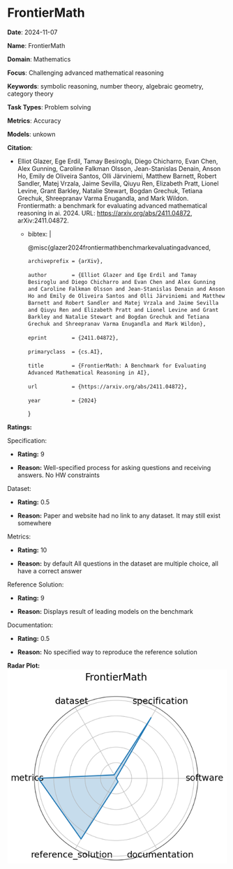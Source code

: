 # FrontierMath


**Date**: 2024-11-07


**Name**: FrontierMath


**Domain**: Mathematics


**Focus**: Challenging advanced mathematical reasoning


**Keywords**: symbolic reasoning, number theory, algebraic geometry, category theory


**Task Types**: Problem solving


**Metrics**: Accuracy


**Models**: unkown


**Citation**:


- Elliot Glazer, Ege Erdil, Tamay Besiroglu, Diego Chicharro, Evan Chen, Alex Gunning, Caroline Falkman Olsson, Jean-Stanislas Denain, Anson Ho, Emily de Oliveira Santos, Olli Järviniemi, Matthew Barnett, Robert Sandler, Matej Vrzala, Jaime Sevilla, Qiuyu Ren, Elizabeth Pratt, Lionel Levine, Grant Barkley, Natalie Stewart, Bogdan Grechuk, Tetiana Grechuk, Shreepranav Varma Enugandla, and Mark Wildon. Frontiermath: a benchmark for evaluating advanced mathematical reasoning in ai. 2024. URL: https://arxiv.org/abs/2411.04872, arXiv:2411.04872.

  - bibtex: |

      @misc{glazer2024frontiermathbenchmarkevaluatingadvanced,

        archiveprefix = {arXiv},

        author        = {Elliot Glazer and Ege Erdil and Tamay Besiroglu and Diego Chicharro and Evan Chen and Alex Gunning and Caroline Falkman Olsson and Jean-Stanislas Denain and Anson Ho and Emily de Oliveira Santos and Olli Järviniemi and Matthew Barnett and Robert Sandler and Matej Vrzala and Jaime Sevilla and Qiuyu Ren and Elizabeth Pratt and Lionel Levine and Grant Barkley and Natalie Stewart and Bogdan Grechuk and Tetiana Grechuk and Shreepranav Varma Enugandla and Mark Wildon},

        eprint        = {2411.04872},

        primaryclass  = {cs.AI},

        title         = {FrontierMath: A Benchmark for Evaluating Advanced Mathematical Reasoning in AI},

        url           = {https://arxiv.org/abs/2411.04872},

        year          = {2024}

      }



**Ratings:**


Specification:


  - **Rating:** 9


  - **Reason:** Well-specified process for asking questions and receiving answers. No HW constraints 


Dataset:


  - **Rating:** 0.5


  - **Reason:** Paper and website had no link to any dataset. It may still exist somewhere 


Metrics:


  - **Rating:** 10


  - **Reason:**  by default  All questions in the dataset are multiple choice, all have a correct answer 


Reference Solution:


  - **Rating:** 9


  - **Reason:** Displays result of leading models on the benchmark 


Documentation:


  - **Rating:** 0.5


  - **Reason:** No specified way to reproduce the reference solution 


**Radar Plot:**
 ![Frontiermath radar plot](../../tex/images/frontiermath_radar.png)
